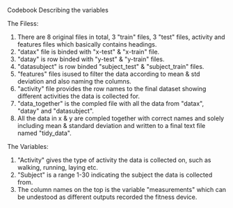 Codebook Describing the variables

The Filess:

1. There are 8 original files in total, 3 "train" files, 3 "test" files, activity and features files which basically contains headings.
2. "datax" file is binded with "x-test" & "x-train" file.
3. "datay" is row binded with "y-test" & "y-train" files.
4. "datasubject" is row binded "subject_test" & "subject_train" files.
5. "features" files isused to filter the data according to mean & std deviation and also naming the columns.
6. "activity" file provides the row names to the final dataset showing different activities the data is collected for.
7. "data_together" is the compled file with all the data from "datax", "datay" and "datasubject".
8. All the data in x & y are compled together with correct names and solely including mean & standard deviation and written to a final text file named "tidy_data".



The Variables:

1. "Activity" gives the type of activity the data is collected on, such as walking, running, laying etc.
2. "Subject" is a range 1-30 indicating the subject the data is collected from.
3. The column names on the top is the variable "measurements" which can be undestood as different outputs recorded the fitness device.
